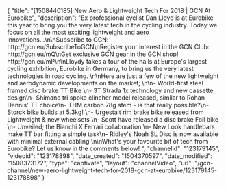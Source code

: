 {
    "title": "[1508440185] New Aero & Lightweight Tech For 2018 | GCN At Eurobike",
    "description": "Ex professional cyclist Dan Lloyd is at Eurobike this year to bring you the very latest tech in the cycling industry. Today we focus on all the most exciting lightweight and aero innovations...\n\nSubscribe to GCN: http:\/\/gcn.eu\/SubscribeToGCN\nRegister your interest in the GCN Club: http:\/\/gcn.eu\/mQ\nGet exclusive GCN gear in the GCN shop! http:\/\/gcn.eu\/mP\n\nLloydy takes a tour of the halls at Europe's largest cycling exhibition, Eurobike in Germany, to bring us the very latest technologies in road cycling. \n\nHere are just a few of the new lightweight and aerodynamic developments on the market; \n\n- World-first steel framed disc brake TT Bike \n- 3T Strada 1x technology and new cassette design\n- Shimano tri spoke clincher model released, similar to Rohan Dennis' TT choice\n- THM carbon 78g stem - is that really possible?\n- Storck bike builds at 5.3kg! \n- Urgestalt rim brake bike released from Lightweight & new wheelsets \n- Scott have released a disc brake Foil bike \n- Unveiled; the Bianchi X Ferrari collaboration \n- New Look handlebars make TT bar fitting a simple task\n- Ridley's Noah SL Disc is now available with minimal external cabling \n\nWhat's your favourite bit of tech from Eurobike? Let us know in the comments below! ",
    "channelid": "123179145",
    "videoid": "123178898",
    "date_created": "1504370597",
    "date_modified": "1508373172",
    "type": "captivate",
    "layout": "channelVideo",
    "url": "\/gcn-channel\/new-aero-lightweight-tech-for-2018-gcn-at-eurobike\/123179145-123178898"
}